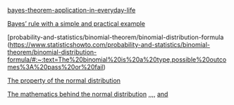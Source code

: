 [bayes-theorem-application-in-everyday-life](https://blogs.cornell.edu/info2040/2018/11/19/bayes-theorem-application-in-everyday-life/)

[Bayes’ rule with a simple and practical example](https://towardsdatascience.com/bayes-rule-with-a-simple-and-practical-example-2bce3d0f4ad0)

[probability-and-statistics/binomial-theorem/binomial-distribution-formula (https://www.statisticshowto.com/probability-and-statistics/binomial-theorem/binomial-distribution-formula/#:~:text=The%20binomial%20is%20a%20type,possible%20outcomes%3A%20pass%20or%20fail)

[The property of the normal distribution](https://www.statisticshowto.com/probability-and-statistics/normal-distributions/)

[The mathematics behind the normal distribution](https://en.wikipedia.org/wiki/Normal_distribution) ,,,, [and](https://mathworld.wolfram.com/NormalDistribution.html)
